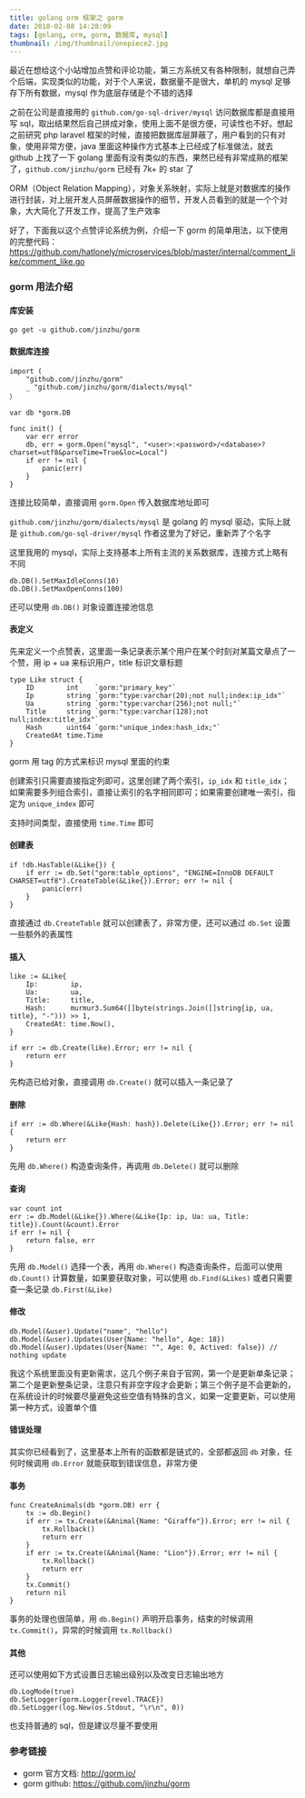 ```yaml
---
title: golang orm 框架之 gorm
date: 2018-02-08 14:28:09
tags: [golang, orm, gorm, 数据库, mysql]
thumbnail: /img/thumbnail/onepiece2.jpg
---
```


最近在想给这个小站增加点赞和评论功能，第三方系统又有各种限制，就想自己弄个后端，实现类似的功能，对于个人来说，数据量不是很大，单机的 mysql 足够存下所有数据，mysql 作为底层存储是个不错的选择

之前在公司是直接用的 `github.com/go-sql-driver/mysql` 访问数据库都是直接用写 sql，取出结果然后自己拼成对象，使用上面不是很方便，可读性也不好。想起之前研究 php laravel 框架的时候，直接把数据库层屏蔽了，用户看到的只有对象，使用非常方便，java 里面这种操作方式基本上已经成了标准做法，就去 github 上找了一下 golang 里面有没有类似的东西，果然已经有非常成熟的框架了，`github.com/jinzhu/gorm` 已经有 7k+ 的 star 了

ORM（Object Relation Mapping），对象关系映射，实际上就是对数据库的操作进行封装，对上层开发人员屏蔽数据操作的细节，开发人员看到的就是一个个对象，大大简化了开发工作，提高了生产效率

好了，下面我以这个点赞评论系统为例，介绍一下 gorm 的简单用法，以下使用的完整代码：<https://github.com/hatlonely/microservices/blob/master/internal/comment_like/comment_like.go>

### gorm 用法介绍

#### 库安装

```
go get -u github.com/jinzhu/gorm
```

#### 数据库连接

```golang
import (
    "github.com/jinzhu/gorm"
    _ "github.com/jinzhu/gorm/dialects/mysql"
）

var db *gorm.DB

func init() {
    var err error
    db, err = gorm.Open("mysql", "<user>:<password>/<database>?charset=utf8&parseTime=True&loc=Local")
    if err != nil {
        panic(err)
    }
}
```

连接比较简单，直接调用 `gorm.Open` 传入数据库地址即可

`github.com/jinzhu/gorm/dialects/mysql` 是 golang 的 mysql 驱动，实际上就是 `github.com/go-sql-driver/mysql` 作者这里为了好记，重新弄了个名字

这里我用的 mysql，实际上支持基本上所有主流的关系数据库，连接方式上略有不同

``` golang
db.DB().SetMaxIdleConns(10)
db.DB().SetMaxOpenConns(100)
```

还可以使用 `db.DB()` 对象设置连接池信息

#### 表定义

先来定义一个点赞表，这里面一条记录表示某个用户在某个时刻对某篇文章点了一个赞，用 ip + ua 来标识用户，title 标识文章标题

```golang
type Like struct {
    ID        int    `gorm:"primary_key"`
    Ip        string `gorm:"type:varchar(20);not null;index:ip_idx"`
    Ua        string `gorm:"type:varchar(256);not null;"`
    Title     string `gorm:"type:varchar(128);not null;index:title_idx"`
    Hash      uint64 `gorm:"unique_index:hash_idx;"`
    CreatedAt time.Time
}
```

gorm 用 tag 的方式来标识 mysql 里面的约束

创建索引只需要直接指定列即可，这里创建了两个索引，`ip_idx` 和 `title_idx`；如果需要多列组合索引，直接让索引的名字相同即可；如果需要创建唯一索引，指定为 `unique_index` 即可

支持时间类型，直接使用 `time.Time` 即可

#### 创建表

```golang
if !db.HasTable(&Like{}) {
    if err := db.Set("gorm:table_options", "ENGINE=InnoDB DEFAULT CHARSET=utf8").CreateTable(&Like{}).Error; err != nil {
        panic(err)
    }
}
```

直接通过 `db.CreateTable` 就可以创建表了，非常方便，还可以通过 `db.Set` 设置一些额外的表属性

#### 插入

```golang
like := &Like{
    Ip:        ip,
    Ua:        ua,
    Title:     title,
    Hash:      murmur3.Sum64([]byte(strings.Join([]string{ip, ua, title}, "-"))) >> 1,
    CreatedAt: time.Now(),
}

if err := db.Create(like).Error; err != nil {
    return err
}
```

先构造已给对象，直接调用 `db.Create()` 就可以插入一条记录了

#### 删除

```golang
if err := db.Where(&Like{Hash: hash}).Delete(Like{}).Error; err != nil {
    return err
}
```

先用 `db.Where()` 构造查询条件，再调用 `db.Delete()` 就可以删除

#### 查询

```golang
var count int
err := db.Model(&Like{}).Where(&Like{Ip: ip, Ua: ua, Title: title}).Count(&count).Error
if err != nil {
    return false, err
}
```

先用 `db.Model()` 选择一个表，再用 `db.Where()` 构造查询条件，后面可以使用 `db.Count()` 计算数量，如果要获取对象，可以使用 `db.Find(&Likes)` 或者只需要查一条记录 `db.First(&Like)`

#### 修改

```golang
db.Model(&user).Update("name", "hello")
db.Model(&user).Updates(User{Name: "hello", Age: 18})
db.Model(&user).Updates(User{Name: "", Age: 0, Actived: false}) // nothing update
```

我这个系统里面没有更新需求，这几个例子来自于官网，第一个是更新单条记录；第二个是更新整条记录，注意只有非空字段才会更新；第三个例子是不会更新的，在系统设计的时候要尽量避免这些空值有特殊的含义，如果一定要更新，可以使用第一种方式，设置单个值

#### 错误处理

其实你已经看到了，这里基本上所有的函数都是链式的，全部都返回 `db` 对象，任何时候调用 `db.Error` 就能获取到错误信息，非常方便

#### 事务

```golang
func CreateAnimals(db *gorm.DB) err {
    tx := db.Begin()
    if err := tx.Create(&Animal{Name: "Giraffe"}).Error; err != nil {
        tx.Rollback()
        return err
    }
    if err := tx.Create(&Animal{Name: "Lion"}).Error; err != nil {
        tx.Rollback()
        return err
    }
    tx.Commit()
    return nil
}
```

事务的处理也很简单，用 `db.Begin()` 声明开启事务，结束的时候调用 `tx.Commit()`，异常的时候调用 `tx.Rollback()`

#### 其他

还可以使用如下方式设置日志输出级别以及改变日志输出地方

```
db.LogMode(true)
db.SetLogger(gorm.Logger{revel.TRACE})
db.SetLogger(log.New(os.Stdout, "\r\n", 0))
```

也支持普通的 sql，但是建议尽量不要使用

### 参考链接

- gorm 官方文档: <http://gorm.io/>
- gorm github: <https://github.com/jinzhu/gorm>
